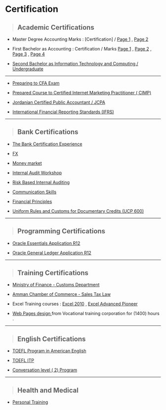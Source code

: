 # Certification



> ## Academic Certifications


- Master Degree Accounting Marks : [Certification]  /  [Page 1](https://github.com/nancyalaswad90/Certifications/blob/main/Master%20Marks%20Page%201.md) , [Page 2](https://github.com/nancyalaswad90/Certifications/blob/main/Page%202.md)



- First Bachelor as Accounting  :  Certification  /   Marks [Page 1](https://github.com/nancyalaswad90/Certifications/blob/main/Accounting%20A%20Page%201%20.md) , [Page 2](https://github.com/nancyalaswad90/Certifications/blob/main/BA%20%20Page%20%202%20.md) , [Page 3](https://github.com/nancyalaswad90/Certifications/blob/main/Ba%20page%203.md) , [Page 4](https://github.com/nancyalaswad90/Certifications/blob/main/BA%20Accountant%20%20page%201.md)


- [Second Bachelor as  Information Technology and Computing / Undergraduate](https://github.com/nancyalaswad90/nancyalaswad90/blob/master/second%20.md)




------------------------------


-  [Preparing to CFA Exam](https://github.com/nancyalaswad90/Certifications/blob/main/Preparing%20to%20CFA%20Exam.md)


- [Prepared Course to Certified Internet Marketing Practitioner ( CIMP)](https://github.com/nancyalaswad90/Certifications/blob/main/Prepared%20Course%20to%20Certified%20Internet%20Marketing%20Practitioner%20(%20CIMP).md)


- [Jordanian Certified Public Accountant / JCPA](https://github.com/nancyalaswad90/Certifications/blob/main/Jordanian%20Certified%20Public%20Accountant%20-%20JCPA.md)


- [International Financial Reporting Standards (IFRS)](https://github.com/nancyalaswad90/Certifications/blob/main/International%20Financial%20Reporting%20Standards%20(IFRS).md)

-----------------------------


> ## Bank Certifications



- [The Bank Certification Experience ](https://github.com/nancyalaswad90/Certifications/blob/main/The%20Bank%20Certification%20Experience%20.md)


- [FX ](https://github.com/nancyalaswad90/Certification-/blob/main/FX.md)



- [Money market](https://github.com/nancyalaswad90/Certifications/blob/main/Money%20market.md)


- [Internal Audit Workshop](https://github.com/nancyalaswad90/Certifications/blob/main/Internal%20Audit%20Workshop.md)

-  [Risk Based Internal Auditing](https://github.com/nancyalaswad90/Certifications/blob/main/Risk%20Based%20Internal%20Auditing.md)


- [Communication Skills ](https://github.com/nancyalaswad90/Certifications/blob/main/Communication%20Skills%20.md)


-  [Financial Principles](https://github.com/nancyalaswad90/Certifications/blob/main/Financial%20Principles.md)

- [Uniform Rules and Customs for Documentary Credits (UCP 600)](https://github.com/nancyalaswad90/Certifications/blob/main/Uniform%20Rules%20and%20Customs%20for%20Documentary%20Credits%20(UCP%20600).md)




---------------------------

> ## Programming Certifications


- [Oracle Essentials Application R12](https://github.com/nancyalaswad90/Certifications/blob/main/Oracle%20Essentials%20Application%20R12.md)

- [Oracle General Ledger Application R12](https://github.com/nancyalaswad90/Certifications/blob/main/Oracle%20General%20Ledger%20Application%20R12.md)


-----------------------------


> ## Training Certifications


- [Ministry of Finance - Customs Department](https://github.com/nancyalaswad90/Certifications/blob/main/Ministry%20of%20Finance%20-%20Customs%20Department.md)


- [Amman Chamber of Commerce - Sales Tax Law](https://github.com/nancyalaswad90/Certifications/blob/main/Amman%20Chamber%20of%20Commerce%20-%20Sales%20Tax%20Law.md)




- Excel Training courses : [Excel 2010](https://github.com/nancyalaswad90/Certifications/blob/main/Excel%202010.md) , [Excel Advanced Pioneer](https://github.com/nancyalaswad90/Certifications/blob/main/Excel%20Advanced%20Pioneer.md)


- [Web Pages design ](https://github.com/nancyalaswad90/Certifications/blob/main/web%20Pages%20design%20.md) from Vocational training corporation for (1400) hours  .



-----------------------------


> ## English Certifications 


- [TOEFL Program in American English ](https://github.com/nancyalaswad90/Certifications/blob/main/TOEFL%20Program%20in%20American%20English%20.md)


- [TOEFL ITP](https://github.com/nancyalaswad90/Certifications/blob/main/TOEFL%20ITP.md)

- [Conversation level ( 2) Program](https://github.com/nancyalaswad90/Certifications/blob/main/Conversation%20level%20(%202)%20Program.md)


-----------------------------


> ## Health and Medical




- [Personal Training ](https://github.com/nancyalaswad90/Certifications/blob/main/Health%20and%20Medical.md)


